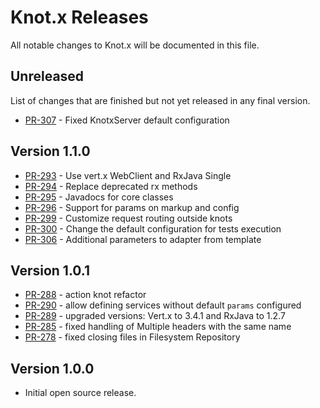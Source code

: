 # Knot.x Releases
All notable changes to Knot.x will be documented in this file.

## Unreleased
List of changes that are finished but not yet released in any final version.

 - [PR-307](https://github.com/Cognifide/knotx/pull/307) - Fixed KnotxServer default configuration

## Version 1.1.0
 - [PR-293](https://github.com/Cognifide/knotx/pull/293) - Use vert.x WebClient and RxJava Single 
 - [PR-294](https://github.com/Cognifide/knotx/pull/294) - Replace deprecated rx methods 
 - [PR-295](https://github.com/Cognifide/knotx/pull/295) - Javadocs for core classes 
 - [PR-296](https://github.com/Cognifide/knotx/pull/296) - Support for params on markup and config 
 - [PR-299](https://github.com/Cognifide/knotx/pull/299) - Customize request routing outside knots  
 - [PR-300](https://github.com/Cognifide/knotx/pull/300) - Change the default configuration for tests execution      
 - [PR-306](https://github.com/Cognifide/knotx/pull/306) - Additional parameters to adapter from template 

## Version 1.0.1
- [PR-288](https://github.com/Cognifide/knotx/pull/288) - action knot refactor
- [PR-290](https://github.com/Cognifide/knotx/pull/290) - allow defining services without default `params` configured
- [PR-289](https://github.com/Cognifide/knotx/pull/289) - upgraded versions: Vert.x to 3.4.1 and RxJava to 1.2.7
- [PR-285](https://github.com/Cognifide/knotx/pull/285) - fixed handling of Multiple headers with the same name
- [PR-278](https://github.com/Cognifide/knotx/pull/278) - fixed closing files in Filesystem Repository

## Version 1.0.0
- Initial open source release.
